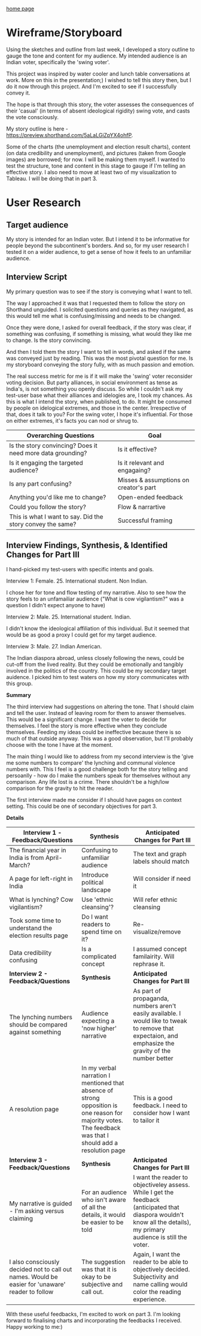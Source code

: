 
[home page](https://gsam95.github.io/Data-Stories/) 

# Wireframe/Storyboard

Using the sketches and outline from last week, I developed a story outline to gauge the tone and content for my audience. My intended audience is an Indian voter, specifically the 'swing voter'.  

This project was inspired by water cooler and lunch table conversations at work. More on this in the presentation;) I wished to tell this story then, but I do it now through this project. And I'm excited to see if I successfully convey it.

The hope is that through this story, the voter assesses the consequences of their 'casual' (in terms of absent ideological rigidity) swing vote, and casts the vote consciously.

 My story outline is here - https://preview.shorthand.com/5aLaLGiZpYX4ohfP.

Some of the charts (the unemployment and election result charts), content (on data credibility and unemployment), and pictures (taken from Google images) are borrowed; for now. I will be making them myself. I wanted to test the structure, tone and content in this stage to gauge if I'm telling an effective story. I also need to move at least two of my visualization to Tableau. I will be doing that in part 3.

# User Research 

## Target audience
My story is intended for an Indian voter. But I intend it to be informative for people beyond the subcontinent's borders. And so, for my user research I tested it on a wider audience, to get a sense of how it feels to an unfamiliar audience. 


## Interview Script
My primary question was to see if the story is conveying what I want to tell. 

The way I approached it was that I requested them to follow the story on Shorthand unguided. I solicited questions and queries as they navigated, as this would tell me what is confusing/missing and needs to be changed.

Once they were done, I asked for overall feedback, if the story was clear, if something was confusing, if something is missing, what would they like me to change. Is the story convincing.

And then I told them the story I want to tell in words, and asked if the same was conveyed just by reading. This was the most pivotal question for me. Is my storyboard conveying the story fully, with as much passion and emotion. 

The real success metric for me is if it will make the 'swing' voter reconsider voting decision. But party alliances, in social environment as tense as India's, is not something you openly discuss. So while I couldn't ask my test-user base what their alliances and idelogies are, I took my chances. As this is what I intend the story, when published, to do. It might be consumed by people on idelogical extremes, and those in the center. Irrespective of that, does it talk to you? For the swing voter, I hope it's influential. For those on either extremes, it's facts you can nod or shrug to.


| Overarching Questions                                             | Goal                                  |
|-------------------------------------------------------------------|---------------------------------------|
| Is the story convincing? Does it need more data grounding?        | Is it effective?                      |
| Is it engaging the targeted audience?                             | Is it relevant and engagaing?         | 
| Is any part confusing?                                            | Misses & assumptions on creator's part| 
| Anything you'd like me to change?                                 | Open-ended feedback                   | 
| Could you follow the story?                                       | Flow & narrartive                       | 
| This is what I want to say. Did the story convey the same?        | Successful framing                    |   


## Interview Findings, Synthesis, & Identified Changes for Part III
I hand-picked my test-users with specific intents and goals.

Interview 1: Female. 25. International student. Non Indian.

I chose her for tone and flow testing of my narrative. Also to see how the story feels to an unfamailiar audience ("What is cow vigilantism?" was a question I didn't expect anyone to have)

Interview 2: Male. 25. International student. Indian.

I didn't know the ideological affiliation of this individual. But it seemed that would be as good a  proxy I could get for my target audience.

Interview 3: Male. 27. Indian American.

The Indian diaspora abroad, unless closely following the news, could be cut-off from the lived reality. But they could be emotionally and tangibly involved in the politics of the country. This could be my secondary target auidence. I picked him to test waters on how my story communicates with this group.

**Summary**

The third interview had suggestions on altering the tone. That I should claim and tell the user. Instead of leaving room for them to answer themselves. This would be a significant change. I want the voter to decide for themselves. I feel the story is more effective when they conclude themselves. Feeding my ideas could be ineffective because there is so much of that outside anyway. This was a good observation, but I'll probably choose with the tone I have at the moment. 

The main thing I would like to address from my second interview is the 'give me some numbers to compare' the lynching and communal violence numbers with. This I feel is a good challenge both for the story telling and persoanlly - how do I make the numbers speak for themselves without any comparison. Any life lost is a crime. There shouldn't be a high/low comparison for the gravity to hit the reader.

The first interview made me consider if I should have pages on context setting. This could be one of secondary objectives for part 3.


**Details**


| Interview 1 - Feedback/Questions                 |  Synthesis                       | Anticipated Changes for Part III |
|-------------------------------------------------------|------------------------------------------|----------------------------------|
| The financial year in India is from April-March?| Confusing to unfamiliar audience| The text and graph labels should match|
| A page for left-right in India | Introduce political landscape| Will consider if need it|
| What is lynching? Cow vigilantism?| Use 'ethnic cleansing'?|Will refer ethnic cleansing|
| Took some time to understand the election results page| Do I want readers to spend time on it?| Re-visualize/remove|
| Data credibility confusing                            | Is a complicated concept| I assumed concept familairity. Will rephrase it.|
| **Interview 2 -  Feedback/Questions**                  | **Synthesis**                     | **Anticipated Changes for Part III** |
| The lynching numbers should be compared against something | Audience expecting a 'now higher' narrative | As part of propaganda, numbers aren't easily available. I would like to tweak to remove that expectaion, and emphasize the gravity of the number better|
| A resolution page | In my verbal narration I mentioned that absence of strong opposition is one reason for majority votes. The feedback was that I should add a resolution page | This is a good feedback. I need to consider how I want to tailor it |
| **Interview 3 -  Feedback/Questions**                     | **Synthesis**                     |**Anticipated Changes for Part III** |
| My narrative is guided - I'm asking versus claiming | For an audience who isn't aware of all the details, it would be easier to be told | I want the reader to objectiveley assess. While I get the feedback (anticipated that diaspora wouldn't know all the details), my primary audience is still the voter.| 
| I also consciously decided not to call out names. Would be easier for 'unaware' reader to follow  | The suggestion was that it is okay to be subjective and call out. | Again, I want the reader to be able to objectively decided. Subjectivity and name calling would color the reading experience.|


With these useful feedbacks, I'm excited to work on part 3. 
I'm looking forward to finalising charts and incorporating the feedbacks I received.
Happy working to me:)

 


